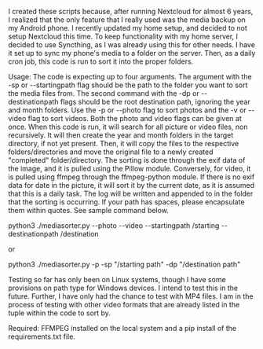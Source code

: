 I created these scripts because, after running Nextcloud for almost 6 years, I realized that the only feature that I really used was the media backup on my Android phone. I recently updated my home setup, and decided to not setup Nextcloud this time. To keep functionality with my home server, I decided to use Syncthing, as I was already using this for other needs. I have it set up to sync my phone's media to a folder on the server. Then, as a daily cron job, this code is run to sort it into the proper folders.

Usage: The code is expecting up to four arguments. The argument with the -sp or --startingpath flag should be the path to the folder you want to sort the media files from. The second command with the -dp or --destinationpath flags should be the root destination path, ignoring the year and month folders. Use the -p or --photo flag to sort photos and the -v or --video flag to sort videos. Both the photo and video flags can be given at once. When this code is run, it will search for all picture or video files, non recursively. It will then create the year and month folders in the target directory, if not yet present. Then, it will copy the files to the respective folders/directories and move the original file to a newly created "completed" folder/directory. The sorting is done through the exif data of the image, and it is pulled using the Pillow module. Conversely, for video, it is pulled using ffmpeg through the ffmpeg-python module. If there is no exif data for date in the picture, it will sort it by the current date, as it is assumed that this is a daily task. The log will be written and appended to in the folder that the sorting is occurring. If your path has spaces, please encapsulate them within quotes. See sample command below.

python3 ./mediasorter.py --photo --video --startingpath /starting --destinationpath /destination

or

python3 ./mediasorter.py -p -sp "/starting path" -dp "/destination path"

Testing so far has only been on Linux systems, though I have some provisions on path type for Windows devices. I intend to test this in the future. Further, I have only had the chance to test with MP4 files. I am in the process of testing with other video formats that are already listed in the tuple within the code to sort by.

Required: FFMPEG installed on the local system and a pip install of the requirements.txt file.
